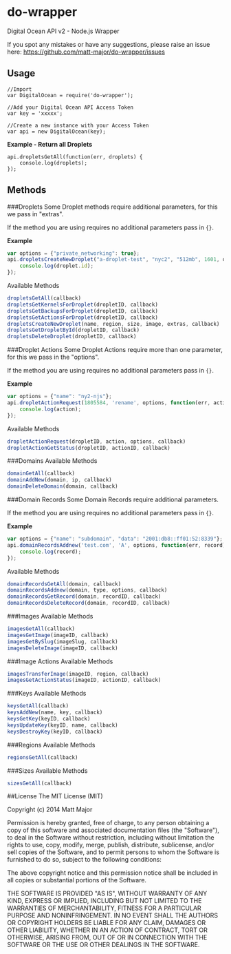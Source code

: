 do-wrapper
==========
Digital Ocean API v2 - Node.js Wrapper

If you spot any mistakes or have any suggestions, please raise an issue here:
https://github.com/matt-major/do-wrapper/issues

## Usage

```
//Import
var DigitalOcean = require('do-wrapper');

//Add your Digital Ocean API Access Token
var key = 'xxxxx';

//Create a new instance with your Access Token
var api = new DigitalOcean(key);
```

**Example - Return all Droplets**
```
api.dropletsGetAll(function(err, droplets) {
    console.log(droplets);
});
```

## Methods
###Droplets
Some Droplet methods require additional parameters, for this we pass in "extras".

If the method you are using requires no additional parameters pass in ```{}```.

**Example**
```js
var options = {"private_networking": true};
api.dropletsCreateNewDroplet("a-droplet-test", "nyc2", "512mb", 1601, options, function(err, droplet) {
    console.log(droplet.id);
});
```

Available Methods
```js
dropletsGetAll(callback)
dropletsGetKernelsForDroplet(dropletID, callback)
dropletsGetBackupsForDroplet(dropletID, callback)
dropletsGetActionsForDroplet(dropletID, callback)
dropletsCreateNewDroplet(name, region, size, image, extras, callback)
dropletsGetDropletById(dropletID, callback)
dropletsDeleteDroplet(dropletID, callback)
```
###Droplet Actions
Some Droplet Actions require more than one parameter, for this we pass in the "options".

If the method you are using requires no additional parameters pass in ```{}```.

**Example**
```js
var options = {"name": "ny2-njs"};
api.dropletActionRequest(1805584, 'rename', options, function(err, action) {
    console.log(action);
});
```
Available Methods
```js
dropletActionRequest(dropletID, action, options, callback)
dropletActionGetStatus(dropletID, actionID, callback)
```
###Domains
Available Methods
```js
domainGetAll(callback)
domainAddNew(domain, ip, callback)
domainDeleteDomain(domain, callback)
```
###Domain Records
Some Domain Records require additional parameters.

If the method you are using requires no additional parameters pass in ```{}```.

**Example**
```js
var options = {"name": "subdomain", "data": "2001:db8::ff01:52:8339"};
api.domainRecordsAddnew('test.com', 'A', options, function(err, record) {
    console.log(record);
});
```
Available Methods
```js
domainRecordsGetAll(domain, callback)
domainRecordsAddnew(domain, type, options, callback)
domainRecordsGetRecord(domain, recordID, callback)
domainRecordsDeleteRecord(domain, recordID, callback)
```
###Images
Available Methods
```js
imagesGetAll(callback)
imagesGetImage(imageID, callback)
imagesGetBySlug(imageSlug, callback)
imagesDeleteImage(imageID, callback)
```
###Image Actions
Available Methods
```js
imagesTransferImage(imageID, region, callback)
imagesGetActionStatus(imageID, actionID, callback)
```
###Keys
Available Methods
```js
keysGetAll(callback)
keysAddNew(name, key, callback)
keysGetKey(keyID, callback)
keysUpdateKey(keyID, name, callback)
keysDestroyKey(keyID, callback)
```
###Regions
Available Methods
```js
regionsGetAll(callback)
```
###Sizes
Available Methods
```js
sizesGetAll(callback)
```

##License
The MIT License (MIT)

Copyright (c) 2014 Matt Major

Permission is hereby granted, free of charge, to any person obtaining a copy
of this software and associated documentation files (the "Software"), to deal
in the Software without restriction, including without limitation the rights
to use, copy, modify, merge, publish, distribute, sublicense, and/or sell
copies of the Software, and to permit persons to whom the Software is
furnished to do so, subject to the following conditions:

The above copyright notice and this permission notice shall be included in all
copies or substantial portions of the Software.

THE SOFTWARE IS PROVIDED "AS IS", WITHOUT WARRANTY OF ANY KIND, EXPRESS OR
IMPLIED, INCLUDING BUT NOT LIMITED TO THE WARRANTIES OF MERCHANTABILITY,
FITNESS FOR A PARTICULAR PURPOSE AND NONINFRINGEMENT. IN NO EVENT SHALL THE
AUTHORS OR COPYRIGHT HOLDERS BE LIABLE FOR ANY CLAIM, DAMAGES OR OTHER
LIABILITY, WHETHER IN AN ACTION OF CONTRACT, TORT OR OTHERWISE, ARISING FROM,
OUT OF OR IN CONNECTION WITH THE SOFTWARE OR THE USE OR OTHER DEALINGS IN THE
SOFTWARE.
